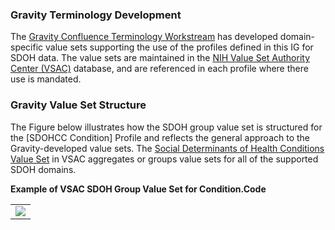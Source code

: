 ### Gravity Terminology Development
The [Gravity Confluence Terminology Workstream](https://confluence.hl7.org/display/GRAV/Terminology+Workstream+Dashboard) has developed domain-specific value sets supporting the use of the profiles defined in this IG for SDOH data.  The value sets are maintained in the [NIH Value Set Authority Center (VSAC)](https://vsac.nlm.nih.gov/) database, and are referenced in each profile where there use is mandated.

### Gravity Value Set Structure
The Figure below illustrates how the SDOH group value set is structured for the [SDOHCC Condition] Profile and reflects the general approach to the Gravity-developed value sets.
The [Social Determinants of Health Conditions Value Set](https://vsac.nlm.nih.gov/valueset/2.16.840.1.113762.1.4.1196.788/expansion) in VSAC aggregates or groups value sets for all of the supported SDOH domains.

 **Example of VSAC SDOH Group Value Set for Condition.Code**

<table><tr><td><img src="VSACValueSet.jpg" /></td></tr></table>
